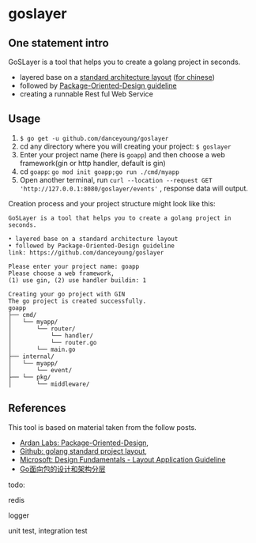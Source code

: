 # goslayer

## One statement intro

GoSLayer is a tool that helps you to create a golang project in seconds.

* layered base on a [standard architecture layout](https://github.com/golang-standards/project-layout) ([for chinese](https://github.com/danceyoung/paper-code/blob/master/package-oriented-design/packageorienteddesign.md))
* followed by [Package-Oriented-Design guideline](https://www.ardanlabs.com/blog/2017/02/package-oriented-design.html)
* creating a runnable Rest ful Web Service

## Usage

1. `$ go get -u github.com/danceyoung/goslayer`
2. cd any directory where you will creating your project: `$ goslayer`
3. Enter your project name (here is `goapp`) and then choose a web framework(gin or http handler, default is gin)
4. cd `goapp`: `go mod init goapp;go run ./cmd/myapp `
5. Open another terminal, run `curl --location --request GET 'http://127.0.0.1:8080/goslayer/events'` , response data will output.

Creation process and your project structure might look like this:

```
GoSLayer is a tool that helps you to create a golang project in seconds.

• layered base on a standard architecture layout
• followed by Package-Oriented-Design guideline
link: https://github.com/danceyoung/goslayer

Please enter your project name: goapp
Please choose a web framework,
(1) use gin, (2) use handler buildin: 1

Creating your go project with GIN
The go project is created successfully.
goapp
├── cmd/
│   └── myapp/
│       └── router/
│           └── handler/
│           └── router.go
│       └── main.go
├── internal/
│   └── myapp/
│       └── event/
├── └── pkg/
│       └── middleware/
```

## References

This tool is based on material taken from the follow posts.

* [Ardan Labs: Package-Oriented-Design](https://www.ardanlabs.com/blog/2017/02/package-oriented-design.html),
* [Github: golang standard project layout](https://github.com/golang-standards/project-layout),
* [Microsoft: Design Fundamentals - Layout Application Guideline](https://docs.microsoft.com/en-us/previous-versions/msp-n-p/ee658109(v=pandp.10))
* [Go面向包的设计和架构分层](https://github.com/danceyoung/paper-code/blob/master/package-oriented-design/packageorienteddesign.md)

todo:

redis

logger

unit test, integration test
